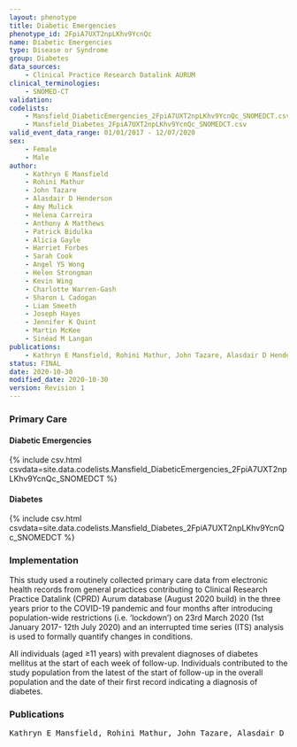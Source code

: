 ```yaml
---
layout: phenotype
title: Diabetic Emergencies
phenotype_id: 2FpiA7UXT2npLKhv9YcnQc
name: Diabetic Emergencies
type: Disease or Syndrome
group: Diabetes
data_sources:
    - Clinical Practice Research Datalink AURUM
clinical_terminologies:
    - SNOMED-CT
validation:
codelists:
    - Mansfield_DiabeticEmergencies_2FpiA7UXT2npLKhv9YcnQc_SNOMEDCT.csv
    - Mansfield_Diabetes_2FpiA7UXT2npLKhv9YcnQc_SNOMEDCT.csv
valid_event_data_range: 01/01/2017 - 12/07/2020
sex:
    - Female
    - Male
author: 
    - Kathryn E Mansfield
    - Rohini Mathur
    - John Tazare
    - Alasdair D Henderson
    - Amy Mulick
    - Helena Carreira
    - Anthony A Matthews
    - Patrick Bidulka
    - Alicia Gayle
    - Harriet Forbes
    - Sarah Cook
    - Angel YS Wong
    - Helen Strongman
    - Kevin Wing
    - Charlotte Warren-Gash
    - Sharon L Cadogan
    - Liam Smeeth
    - Joseph Hayes
    - Jennifer K Quint
    - Martin McKee
    - Sinéad M Langan
publications:
    - Kathryn E Mansfield, Rohini Mathur, John Tazare, Alasdair D Henderson, Amy Mulick, Helena Carreira, Anthony A Matthews, Patrick Bidulka, Alicia Gayle, Harriet Forbes, Sarah Cook, Angel YS Wong, Helen Strongman, Kevin Wing, Charlotte Warren-Gash, Sharon L Cadogan, Liam Smeeth, Joseph Hayes, Jennifer K Quint, Martin McKee, Sinéad M Langan, COVID-19 collateral Indirect acute effects of the pandemic on physical and mental health in the UK. medRxiv (2020).
status: FINAL									
date: 2020-10-30								
modified_date: 2020-10-30						
version: Revision 1
---
```


### Primary Care

#### Diabetic Emergencies
{% include csv.html csvdata=site.data.codelists.Mansfield_DiabeticEmergencies_2FpiA7UXT2npLKhv9YcnQc_SNOMEDCT %}

#### Diabetes
{% include csv.html csvdata=site.data.codelists.Mansfield_Diabetes_2FpiA7UXT2npLKhv9YcnQc_SNOMEDCT %}


### Implementation

This study used a routinely collected primary care data from electronic health records from general practices
contributing to Clinical Research Practice Datalink (CPRD) Aurum database (August 2020 build) in the three
years prior to the COVID-19 pandemic and four months after introducing population-wide restrictions (i.e.
‘lockdown’) on 23rd March 2020 (1st January 2017- 12th July 2020) and an interrupted time series (ITS) analysis is used to formally quantify changes in conditions. 

All individuals (aged ≥11 years) with prevalent diagnoses of diabetes mellitus at
the start of each week of follow-up. Individuals contributed to the study
population from the latest of the start of follow-up in the overall population and
the date of their first record indicating a diagnosis of diabetes.

### Publications

<pre>
Kathryn E Mansfield, Rohini Mathur, John Tazare, Alasdair D Henderson, Amy Mulick, Helena Carreira, Anthony A Matthews, Patrick Bidulka, Alicia Gayle, Harriet Forbes, Sarah Cook, Angel YS Wong, Helen Strongman, Kevin Wing, Charlotte Warren-Gash, Sharon L Cadogan, Liam Smeeth, Joseph Hayes, Jennifer K Quint, Martin McKee, Sinéad M Langan, "COVID-19 collateral: Indirect acute effects of the pandemic on physical and mental health in the UK." medRxiv (2020).
</pre>
